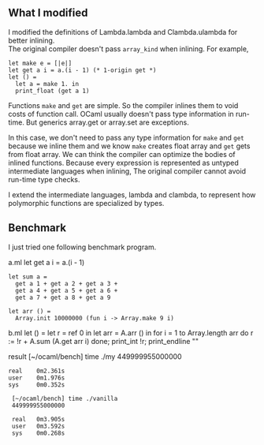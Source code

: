 What I modified
---------------

I modified the definitions of Lambda.lambda and Clambda.ulambda for better inlining.  
The original compiler doesn't pass `array_kind` when inlining. For example,

    let make e = [|e|]
    let get a i = a.(i - 1) (* 1-origin get *)
    let () =
      let a = make 1. in
      print_float (get a 1)

Functions `make` and `get` are simple. So the compiler inlines them to void costs of function call.
OCaml usually doesn't pass type information in run-time. But generics array.get or array.set are exceptions.

In this case, we don't need to pass any type information for `make` and `get` because we inline them and we know
`make` creates float array and `get` gets from float array. We can think the compiler can optimize the bodies of inlined functions.
Because every expression is represented as untyped intermediate languages when inlining,
The original compiler cannot avoid run-time type checks.

I extend the intermediate languages, lambda and clambda, to represent how polymorphic functions are specialized by types.

Benchmark
---------
I just tried one following benchmark program.

a.ml
    let get a i = a.(i - 1)
     
    let sum a =
      get a 1 + get a 2 + get a 3 +
      get a 4 + get a 5 + get a 6 +
      get a 7 + get a 8 + get a 9
     
    let arr () =
      Array.init 10000000 (fun i -> Array.make 9 i)

b.ml
    let () =
      let r = ref 0 in
      let arr = A.arr () in
      for i = 1 to Array.length arr do
        r := !r + A.sum (A.get arr i)
      done; print_int !r; print_endline ""


result
    [~/ocaml/bench] time ./my 
    449999955000000
       
    real    0m2.361s
    user    0m1.976s
    sys     0m0.352s

     [~/ocaml/bench] time ./vanilla 
     449999955000000
      
     real	0m3.905s
     user	0m3.592s
     sys	0m0.268s
